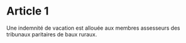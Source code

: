 # Article 1

Une indemnité de vacation est allouée aux membres assesseurs des tribunaux paritaires de baux ruraux.
